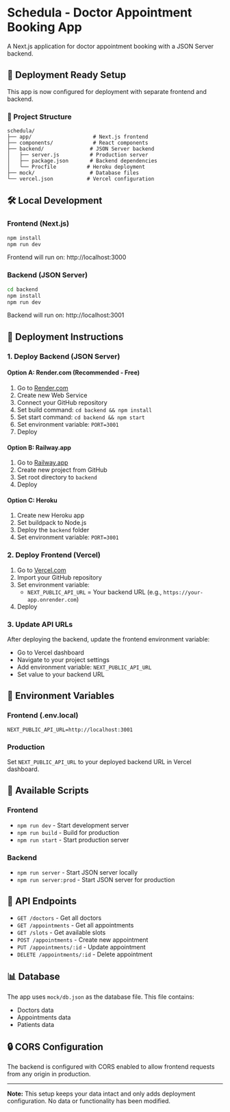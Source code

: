 # Schedula - Doctor Appointment Booking App

A Next.js application for doctor appointment booking with a JSON Server backend.

## 🚀 Deployment Ready Setup

This app is now configured for deployment with separate frontend and backend.

### 📁 Project Structure
```
schedula/
├── app/                    # Next.js frontend
├── components/             # React components
├── backend/               # JSON Server backend
│   ├── server.js          # Production server
│   ├── package.json       # Backend dependencies
│   └── Procfile          # Heroku deployment
├── mock/                  # Database files
└── vercel.json           # Vercel configuration
```

## 🛠️ Local Development

### Frontend (Next.js)
```bash
npm install
npm run dev
```
Frontend will run on: http://localhost:3000

### Backend (JSON Server)
```bash
cd backend
npm install
npm run dev
```
Backend will run on: http://localhost:3001

## 🚀 Deployment Instructions

### 1. Deploy Backend (JSON Server)

#### Option A: Render.com (Recommended - Free)
1. Go to [Render.com](https://render.com)
2. Create new Web Service
3. Connect your GitHub repository
4. Set build command: `cd backend && npm install`
5. Set start command: `cd backend && npm start`
6. Set environment variable: `PORT=3001`
7. Deploy

#### Option B: Railway.app
1. Go to [Railway.app](https://railway.app)
2. Create new project from GitHub
3. Set root directory to `backend`
4. Deploy

#### Option C: Heroku
1. Create new Heroku app
2. Set buildpack to Node.js
3. Deploy the `backend` folder
4. Set environment variable: `PORT=3001`

### 2. Deploy Frontend (Vercel)

1. Go to [Vercel.com](https://vercel.com)
2. Import your GitHub repository
3. Set environment variable:
   - `NEXT_PUBLIC_API_URL` = Your backend URL (e.g., `https://your-app.onrender.com`)
4. Deploy

### 3. Update API URLs

After deploying the backend, update the frontend environment variable:
- Go to Vercel dashboard
- Navigate to your project settings
- Add environment variable: `NEXT_PUBLIC_API_URL`
- Set value to your backend URL

## 🔧 Environment Variables

### Frontend (.env.local)
```
NEXT_PUBLIC_API_URL=http://localhost:3001
```

### Production
Set `NEXT_PUBLIC_API_URL` to your deployed backend URL in Vercel dashboard.

## 📝 Available Scripts

### Frontend
- `npm run dev` - Start development server
- `npm run build` - Build for production
- `npm run start` - Start production server

### Backend
- `npm run server` - Start JSON server locally
- `npm run server:prod` - Start JSON server for production

## 🎯 API Endpoints

- `GET /doctors` - Get all doctors
- `GET /appointments` - Get all appointments
- `GET /slots` - Get available slots
- `POST /appointments` - Create new appointment
- `PUT /appointments/:id` - Update appointment
- `DELETE /appointments/:id` - Delete appointment

## 📊 Database

The app uses `mock/db.json` as the database file. This file contains:
- Doctors data
- Appointments data
- Patients data

## 🔒 CORS Configuration

The backend is configured with CORS enabled to allow frontend requests from any origin in production.

---

**Note:** This setup keeps your data intact and only adds deployment configuration. No data or functionality has been modified.
